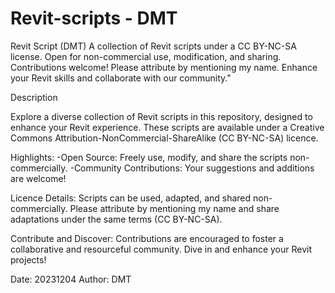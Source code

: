 # Revit-scripts - DMT
Revit Script (DMT) A collection of Revit scripts under a CC BY-NC-SA license. 
Open for non-commercial use, modification, and sharing. 
Contributions welcome! Please attribute by mentioning my name. Enhance your Revit skills and collaborate with our community."

Description

Explore a diverse collection of Revit scripts in this repository, designed to enhance your Revit experience. 
These scripts are available under a Creative Commons Attribution-NonCommercial-ShareAlike (CC BY-NC-SA) licence.

Highlights:
-Open Source: Freely use, modify, and share the scripts non-commercially.
-Community Contributions: Your suggestions and additions are welcome!

Licence Details:
Scripts can be used, adapted, and shared non-commercially. 
Please attribute by mentioning my name and share adaptations under the same terms (CC BY-NC-SA).

Contribute and Discover:
Contributions are encouraged to foster a collaborative and resourceful community. 
Dive in and enhance your Revit projects!

Date: 	20231204
Author:	DMT
